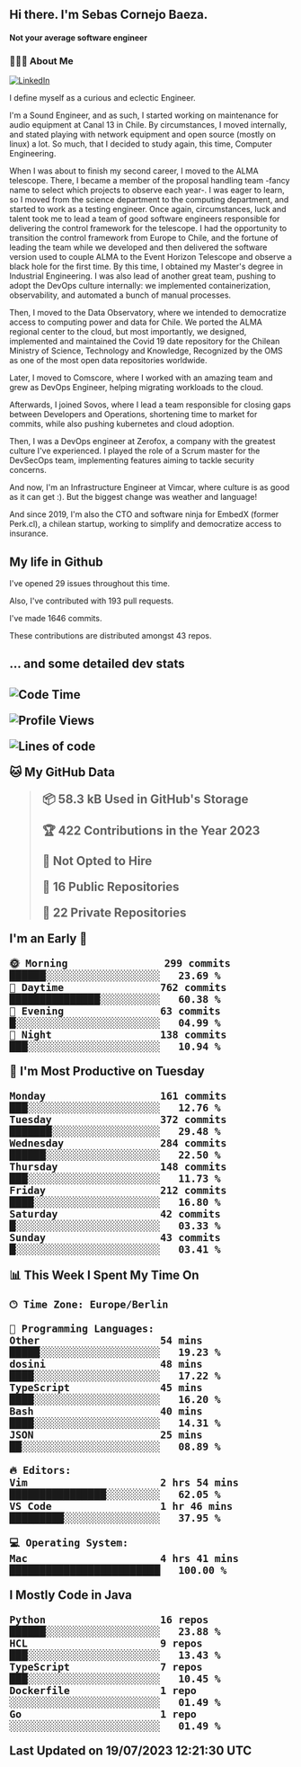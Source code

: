 <h2> Hi there.  I'm Sebas Cornejo Baeza.</h2>
<h4> Not your average software engineer</h4>
<h3> 👨🏻‍💻 About Me </h3>
<a href="http://linkedin.com/in/sebastian-cornejo-baeza/"><img alt="LinkedIn" src="https://img.shields.io/badge/Sebas%20Cornejo%20-informational?style=appveyor&logo=linkedin"></a>


I define myself as a curious and eclectic Engineer.

I'm a Sound Engineer, and as such, I started working on maintenance for audio equipment at Canal 13 in Chile.
By circumstances, I moved internally, and stated playing with network equipment and open source (mostly on linux) 
a lot. So much, that I decided to study again, this time, Computer Engineering.

When I was about to finish my second career, I moved to the ALMA telescope. There, I became a member of the proposal handling team
-fancy name to select which projects to observe each year-. 
I was eager to learn, so I moved from the science department to the computing department, and started to work as 
a testing engineer. Once again, circumstances, luck and talent took me to lead a team of good software engineers 
responsible for delivering the control framework for the telescope. I had the opportunity to transition the control framework from
Europe to Chile, and the fortune of leading the team while we developed and then delivered the software
version used to couple ALMA to the Event Horizon Telescope and observe a black hole for the first time.
By this time, I obtained my Master's degree in Industrial Engineering.
I was also lead of another great team, pushing to adopt the DevOps culture internally: we implemented containerization, observability, and automated a bunch of manual processes.

Then, I moved to the Data Observatory, where we intended to democratize access to computing power
and data for Chile. We ported the ALMA regional center to the cloud, but most importantly, we designed, implemented
and maintained the Covid 19 date repository for the Chilean Ministry of Science, Technology and Knowledge, Recognized by the OMS as one of the most open
data repositories worldwide.

Later, I moved to Comscore, where I worked with an amazing team and grew as DevOps Engineer, helping migrating workloads to the cloud.

Afterwards, I joined Sovos, where I lead a team responsible for closing gaps between Developers and Operations, shortening time to market for commits, while
also pushing kubernetes and cloud adoption.

Then, I was a DevOps engineer at Zerofox, a company with the greatest culture I've experienced. I played the role of a Scrum master for the DevSecOps team,
implementing features aiming to tackle security concerns.

And now, I'm an Infrastructure Engineer at Vimcar, where culture is as good as it can get :). But the biggest change was weather and language!
 
And since 2019, I'm also the CTO and software ninja for EmbedX (former Perk.cl), a chilean startup, working to simplify and democratize access to insurance.

<h2> My life in Github </h2>

I've opened 29 issues throughout this time.

Also, I've contributed with 193 pull requests.

I've made 1646 commits.

These contributions are distributed amongst 43 repos.

<h2>... and some detailed dev stats<h2>

<!--START_SECTION:waka-->
![Code Time](http://img.shields.io/badge/Code%20Time-420%20hrs%2051%20mins-blue)

![Profile Views](http://img.shields.io/badge/Profile%20Views-1-blue)

![Lines of code](https://img.shields.io/badge/From%20Hello%20World%20I%27ve%20Written-709.9%20thousand%20lines%20of%20code-blue)

**🐱 My GitHub Data** 

> 📦 58.3 kB Used in GitHub's Storage 
 > 
> 🏆 422 Contributions in the Year 2023
 > 
> 🚫 Not Opted to Hire
 > 
> 📜 16 Public Repositories 
 > 
> 🔑 22 Private Repositories 
 > 
**I'm an Early 🐤** 

```text
🌞 Morning                299 commits         ██████░░░░░░░░░░░░░░░░░░░   23.69 % 
🌆 Daytime                762 commits         ███████████████░░░░░░░░░░   60.38 % 
🌃 Evening                63 commits          █░░░░░░░░░░░░░░░░░░░░░░░░   04.99 % 
🌙 Night                  138 commits         ███░░░░░░░░░░░░░░░░░░░░░░   10.94 % 
```
📅 **I'm Most Productive on Tuesday** 

```text
Monday                   161 commits         ███░░░░░░░░░░░░░░░░░░░░░░   12.76 % 
Tuesday                  372 commits         ███████░░░░░░░░░░░░░░░░░░   29.48 % 
Wednesday                284 commits         ██████░░░░░░░░░░░░░░░░░░░   22.50 % 
Thursday                 148 commits         ███░░░░░░░░░░░░░░░░░░░░░░   11.73 % 
Friday                   212 commits         ████░░░░░░░░░░░░░░░░░░░░░   16.80 % 
Saturday                 42 commits          █░░░░░░░░░░░░░░░░░░░░░░░░   03.33 % 
Sunday                   43 commits          █░░░░░░░░░░░░░░░░░░░░░░░░   03.41 % 
```


📊 **This Week I Spent My Time On** 

```text
🕑︎ Time Zone: Europe/Berlin

💬 Programming Languages: 
Other                    54 mins             █████░░░░░░░░░░░░░░░░░░░░   19.23 % 
dosini                   48 mins             ████░░░░░░░░░░░░░░░░░░░░░   17.22 % 
TypeScript               45 mins             ████░░░░░░░░░░░░░░░░░░░░░   16.20 % 
Bash                     40 mins             ████░░░░░░░░░░░░░░░░░░░░░   14.31 % 
JSON                     25 mins             ██░░░░░░░░░░░░░░░░░░░░░░░   08.89 % 

🔥 Editors: 
Vim                      2 hrs 54 mins       ████████████████░░░░░░░░░   62.05 % 
VS Code                  1 hr 46 mins        █████████░░░░░░░░░░░░░░░░   37.95 % 

💻 Operating System: 
Mac                      4 hrs 41 mins       █████████████████████████   100.00 % 
```

**I Mostly Code in Java** 

```text
Python                   16 repos            ██████░░░░░░░░░░░░░░░░░░░   23.88 % 
HCL                      9 repos             ███░░░░░░░░░░░░░░░░░░░░░░   13.43 % 
TypeScript               7 repos             ███░░░░░░░░░░░░░░░░░░░░░░   10.45 % 
Dockerfile               1 repo              ░░░░░░░░░░░░░░░░░░░░░░░░░   01.49 % 
Go                       1 repo              ░░░░░░░░░░░░░░░░░░░░░░░░░   01.49 % 
```




 Last Updated on 19/07/2023 12:21:30 UTC
<!--END_SECTION:waka-->
